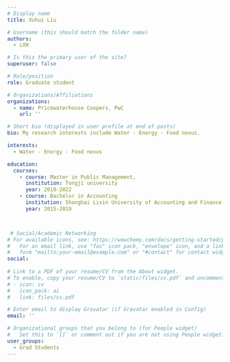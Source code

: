 ```yaml
---
# Display name
title: Xuhui Liu

# Username (this should match the folder name)
authors:
  - LXH

# Is this the primary user of the site?
superuser: false

# Role/position
role: Graduate student

# Organizations/Affiliations
organizations:
  - name: Pricewaterhouse Coopers, PwC
    url: ''

# Short bio (displayed in user profile at end of posts)
bio: My research interests include Water - Energy - Food nexus.

interests:
  - Water - Energy - Food nexus

education:
  courses:
    - course: Master in Public Management,
      institution: Tongji university
      year: 2019-2022
    - course: Bachelor in Accounting
      institution: Shanghai Lixin University of Accounting and Finance
      year: 2015-2019



 # Social/Academic Networking
# For available icons, see: https://wowchemy.com/docs/getting-started/page-builder/#icons
#   For an email link, use "fas" icon pack, "envelope" icon, and a link in the
#   form "mailto:your-email@example.com" or "#contact" for contact widget.
social:
 
# Link to a PDF of your resume/CV from the About widget.
# To enable, copy your resume/CV to `static/files/cv.pdf` and uncomment the lines below.
# - icon: cv
#   icon_pack: ai
#   link: files/cv.pdf

# Enter email to display Gravatar (if Gravatar enabled in Config)
email: ''

# Organizational groups that you belong to (for People widget)
#   Set this to `[]` or comment out if you are not using People widget.
user_groups:
  - Grad Students
---
```



